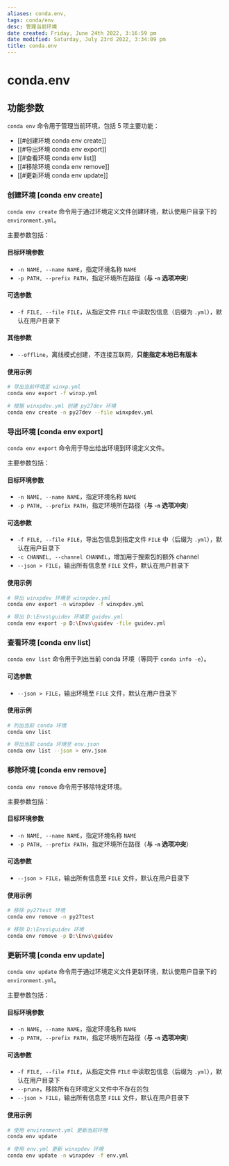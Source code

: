 ```yaml
---
aliases: conda.env,
tags: conda/env
desc: 管理当前环境
date created: Friday, June 24th 2022, 3:16:59 pm
date modified: Saturday, July 23rd 2022, 3:34:09 pm
title: conda.env
---
```


# conda.env

## 功能参数

`conda env` 命令用于管理当前环境，包括 5 项主要功能：

- [[#创建环境 conda env create]]
- [[#导出环境 conda env export]]
- [[#查看环境 conda env list]]
- [[#移除环境 conda env remove]]
- [[#更新环境 conda env update]]

### 创建环境 [conda env create]

`conda env create` 命令用于通过环境定义文件创建环境，默认使用户目录下的 `environment.yml`。

主要参数包括：

#### 目标环境参数

- `-n NAME, --name NAME`，指定环境名称 `NAME`
- `-p PATH, --prefix PATH`，指定环境所在路径（**与 `-n` 选项冲突**）

#### 可选参数

- `-f FILE, --file FILE`，从指定文件 `FILE` 中读取包信息（后缀为 `.yml`），默认在用户目录下

#### 其他参数

- `--offline`，离线模式创建，不连接互联网，**只能指定本地已有版本**

#### 使用示例

```bash
# 导出当前环境至 winxp.yml
conda env export -f winxp.yml

# 根据 winxpdev.yml 创建 py27dev 环境
conda env create -n py27dev --file winxpdev.yml
```

### 导出环境 [conda env export]

`conda env export` 命令用于导出给出环境到环境定义文件。

主要参数包括：

#### 目标环境参数

- `-n NAME, --name NAME`，指定环境名称 `NAME`
- `-p PATH, --prefix PATH`，指定环境所在路径（**与 `-n` 选项冲突**）

#### 可选参数

- `-f FILE, --file FILE`，导出包信息到指定文件 `FILE` 中（后缀为 `.yml`），默认在用户目录下
- `-c CHANNEL, --channel CHANNEL`，增加用于搜索包的额外 channel
- `--json > FILE`，输出所有信息至 `FILE` 文件，默认在用户目录下

#### 使用示例

```bash
# 导出 winxpdev 环境至 winxpdev.yml
conda env export -n winxpdev -f winxpdev.yml

# 导出 D:\Envs\guidev 环境至 guidev.yml
conda env export -p D:\Envs\guidev -file guidev.yml
```

### 查看环境 [conda env list]

`conda env list` 命令用于列出当前 conda 环境（等同于 `conda info -e`）。

#### 可选参数

- `--json > FILE`，输出环境至 `FILE` 文件，默认在用户目录下

#### 使用示例

```bash
# 列出当前 conda 环境
conda env list

# 导出当前 conda 环境至 env.json
conda env list --json > env.json
```

### 移除环境 [conda env remove]

`conda env remove` 命令用于移除特定环境。

主要参数包括：

#### 目标环境参数

- `-n NAME, --name NAME`，指定环境名称 `NAME`
- `-p PATH, --prefix PATH`，指定环境所在路径（**与 `-n` 选项冲突**）

#### 可选参数

- `--json > FILE`，输出所有信息至 `FILE` 文件，默认在用户目录下

#### 使用示例

```bash
# 移除 py27test 环境
conda env remove -n py27test

# 移除 D:\Envs\guidev 环境
conda env remove -p D:\Envs\guidev
```

### 更新环境 [conda env update]

`conda env update` 命令用于通过环境定义文件更新环境，默认使用户目录下的 `environment.yml`。

主要参数包括：

#### 目标环境参数

- `-n NAME, --name NAME`，指定环境名称 `NAME`
- `-p PATH, --prefix PATH`，指定环境所在路径（**与 `-n` 选项冲突**）

#### 可选参数

- `-f FILE, --file FILE`，从指定文件 `FILE` 中读取包信息（后缀为 `.yml`），默认在用户目录下
- `--prune`，移除所有在环境定义文件中不存在的包
- `--json > FILE`，输出所有信息至 `FILE` 文件，默认在用户目录下

#### 使用示例

```bash
# 使用 environment.yml 更新当前环境
conda env update

# 使用 env.yml 更新 winxpdev 环境
conda env update -n winxpdev -f env.yml
```
